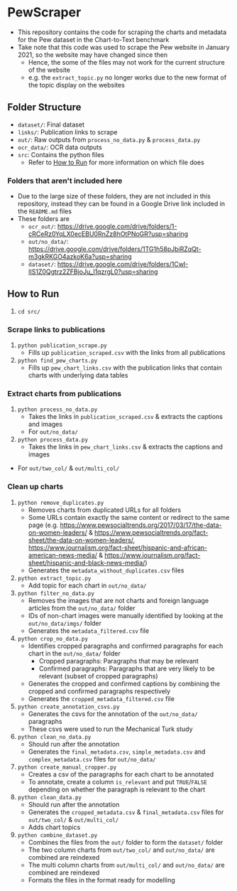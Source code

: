 # PewScraper
- This repository contains the code for scraping the charts and metadata for the Pew dataset in the Chart-to-Text benchmark
- Take note that this code was used to scrape the Pew website in January 2021, so the website may have changed since then
    - Hence, the some of the files may not work for the current structure of the website
    - e.g. the `extract_topic.py` no longer works due to the new format of the topic display on the websites

## Folder Structure
- `dataset/`: Final dataset
- `links/`: Publication links to scrape
- `out/`: Raw outputs from `process_no_data.py` & `process_data.py`
- `ocr_data/`: OCR data outputs
- `src`: Contains the python files
    - Refer to [How to Run](#how-to-run) for more information on which file does
    
### Folders that aren't included here
- Due to the large size of these folders, they are not included in this repository, instead they can be found in a Google Drive link included in the `README.md` files
- These folders are
    - `ocr_out/`: https://drive.google.com/drive/folders/1-cRCeRz0YqLX0ecEBU0RnZz8hOtPNoGR?usp=sharing
    - `out/no_data/`: https://drive.google.com/drive/folders/1TG1h58pJbiRZqQt-m3gkRKGO4azkoK6a?usp=sharing
    - `dataset/`: https://drive.google.com/drive/folders/1CwI-lIS1Z0Qgtrz2ZFBjoJu_I1qzrgL0?usp=sharing

## How to Run
1. `cd src/`

### Scrape links to publications
1. `python publication_scrape.py`
    - Fills up `publication_scraped.csv` with the links from all publications
2. `python find_pew_charts.py`
    - Fills up `pew_chart_links.csv` with the publication links that contain charts with underlying data tables

### Extract charts from publications
1. `python process_no_data.py`
    - Takes the links in `publication_scraped.csv` & extracts the captions and images
    - For `out/no_data/`
2. `python process_data.py`
    - Takes the links in `pew_chart_links.csv` & extracts the captions and images
- For `out/two_col/` & `out/multi_col/`


### Clean up charts
1. `python remove_duplicates.py`
    - Removes charts from duplicated URLs for all folders
    - Some URLs contain exactly the same content or redirect to the same page (e.g. https://www.pewsocialtrends.org/2017/03/17/the-data-on-women-leaders/ & https://www.pewsocialtrends.org/fact-sheet/the-data-on-women-leaders/, https://www.journalism.org/fact-sheet/hispanic-and-african-american-news-media/ & https://www.journalism.org/fact-sheet/hispanic-and-black-news-media/)
    - Generates the `metadata_without_duplicates.csv` files
2. `python extract_topic.py`
    - Add topic for each chart in `out/no_data/`
3. `python filter_no_data.py`
    - Removes the images that are not charts and foreign language articles from the `out/no_data/` folder
    - IDs of non-chart images were manually identified by looking at the
     `out/no_data/imgs/` folder
     - Generates the `metadata_filtered.csv` file
4. `python crop_no_data.py`
    - Identifies cropped paragraphs and confirmed paragraphs for each chart in the `out/no_data/` folder
        - Cropped paragraphs: Paragraphs that may be relevant
        - Confirmed paragraphs: Paragraphs that are very likely to be relevant (subset of cropped paragraphs)
    - Generates the cropped and confirmed captions by combining the cropped and confirmed paragraphs respectively
    - Generates the `cropped_metadata_filtered.csv` file
5. `python create_annotation_csvs.py`
    - Generates the csvs for the annotation of the `out/no_data/` paragraphs
    - These csvs were used to run the Mechanical Turk study
6. `python clean_no_data.py`
    - Should run after the annotation
    - Generates the `final_metadata.csv`, `simple_metadata.csv` and `complex_metadata.csv` files for `out/no_data/`
7. `python create_manual_cropper.py`
    - Creates a csv of the paragraphs for each chart to be annotated
    - To annotate, create a column `is_relevant` and put `TRUE`/`FALSE` depending on whether the paragraph is relevant to the chart
8. `python clean_data.py`
    - Should run after the annotation
    - Generates the `cropped_metadata.csv` & `final_metadata.csv` files for `out/two_col/` & `out/multi_col/`
    - Adds chart topics
9. `python combine_dataset.py`
    - Combines the files from the `out/` folder to form the `dataset/` folder
    - The two column charts from `out/two_col/` and `out/no_data/` are combined are reindexed
    - The multi column charts from `out/multi_col/` and `out/no_data/` are combined are reindexed
    - Formats the files in the format ready for modelling